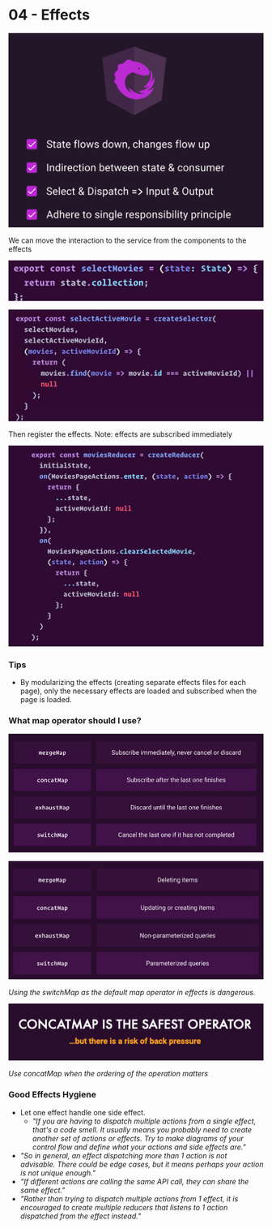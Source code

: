 # 04 - Effects

![](../.gitbook/assets/image%20%2843%29.png)

We can move the interaction to the service from the components to the effects

![](../.gitbook/assets/image%20%283%29.png)

![](../.gitbook/assets/image%20%289%29.png)

Then register the effects. Note: effects are subscribed immediately

![](../.gitbook/assets/image%20%2815%29.png)

### Tips

* By modularizing the effects \(creating separate effects files for each page\), only the necessary effects are loaded and subscribed when the page is loaded.

### What map operator should I use?

![](../.gitbook/assets/image-effects5.png)

![](../.gitbook/assets/image-effects6.png)

_Using the switchMap as the default map operator in effects is dangerous._

![](../.gitbook/assets/image-effects7.png)

_Use concatMap when the ordering of the operation matters_

### Good Effects Hygiene

* Let one effect handle one side effect.
  * _"If you are having to dispatch multiple actions from a single effect, that's a code smell. It usually means you probably need to create another set of actions or effects. Try to make diagrams of your control flow and define what your actions and side effects are."_
* _"So in general, an effect dispatching more than 1 action is not advisable. There could be edge cases, but it means perhaps your action is not unique enough."_
* _"If different actions are calling the same API call, they can share the same effect."_
* _"Rather than trying to dispatch multiple actions from 1 effect, it is encouraged to create multiple reducers that listens to 1 action dispatched from the effect instead."_

